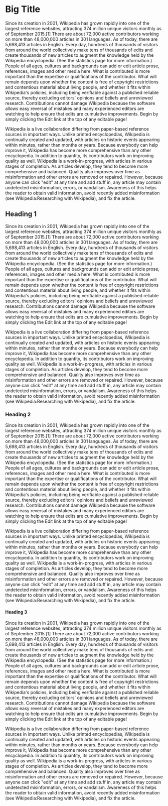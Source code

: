 # Big Title

Since its creation in 2001, Wikipedia has grown rapidly into one of the largest reference websites, attracting 374 million unique visitors monthly as of September 2015.[1] There are about 72,000 active contributors working on more than 48,000,000 articles in 301 languages. As of today, there are 5,698,413 articles in English. Every day, hundreds of thousands of visitors from around the world collectively make tens of thousands of edits and create thousands of new articles to augment the knowledge held by the Wikipedia encyclopedia. (See the statistics page for more information.) People of all ages, cultures and backgrounds can add or edit article prose, references, images and other media here. What is contributed is more important than the expertise or qualifications of the contributor. What will remain depends upon whether the content is free of copyright restrictions and contentious material about living people, and whether it fits within Wikipedia's policies, including being verifiable against a published reliable source, thereby excluding editors' opinions and beliefs and unreviewed research. Contributions cannot damage Wikipedia because the software allows easy reversal of mistakes and many experienced editors are watching to help ensure that edits are cumulative improvements. Begin by simply clicking the Edit link at the top of any editable page!

Wikipedia is a live collaboration differing from paper-based reference sources in important ways. Unlike printed encyclopedias, Wikipedia is continually created and updated, with articles on historic events appearing within minutes, rather than months or years. Because everybody can help improve it, Wikipedia has become more comprehensive than any other encyclopedia. In addition to quantity, its contributors work on improving quality as well. Wikipedia is a work-in-progress, with articles in various stages of completion. As articles develop, they tend to become more comprehensive and balanced. Quality also improves over time as misinformation and other errors are removed or repaired. However, because anyone can click "edit" at any time and add stuff in, any article may contain undetected misinformation, errors, or vandalism. Awareness of this helps the reader to obtain valid information, avoid recently added misinformation (see Wikipedia:Researching with Wikipedia), and fix the article.

## Heading 1

Since its creation in 2001, Wikipedia has grown rapidly into one of the largest reference websites, attracting 374 million unique visitors monthly as of September 2015.[1] There are about 72,000 active contributors working on more than 48,000,000 articles in 301 languages. As of today, there are 5,698,413 articles in English. Every day, hundreds of thousands of visitors from around the world collectively make tens of thousands of edits and create thousands of new articles to augment the knowledge held by the Wikipedia encyclopedia. (See the statistics page for more information.) People of all ages, cultures and backgrounds can add or edit article prose, references, images and other media here. What is contributed is more important than the expertise or qualifications of the contributor. What will remain depends upon whether the content is free of copyright restrictions and contentious material about living people, and whether it fits within Wikipedia's policies, including being verifiable against a published reliable source, thereby excluding editors' opinions and beliefs and unreviewed research. Contributions cannot damage Wikipedia because the software allows easy reversal of mistakes and many experienced editors are watching to help ensure that edits are cumulative improvements. Begin by simply clicking the Edit link at the top of any editable page!

Wikipedia is a live collaboration differing from paper-based reference sources in important ways. Unlike printed encyclopedias, Wikipedia is continually created and updated, with articles on historic events appearing within minutes, rather than months or years. Because everybody can help improve it, Wikipedia has become more comprehensive than any other encyclopedia. In addition to quantity, its contributors work on improving quality as well. Wikipedia is a work-in-progress, with articles in various stages of completion. As articles develop, they tend to become more comprehensive and balanced. Quality also improves over time as misinformation and other errors are removed or repaired. However, because anyone can click "edit" at any time and add stuff in, any article may contain undetected misinformation, errors, or vandalism. Awareness of this helps the reader to obtain valid information, avoid recently added misinformation (see Wikipedia:Researching with Wikipedia), and fix the article.

### Heading 2

Since its creation in 2001, Wikipedia has grown rapidly into one of the largest reference websites, attracting 374 million unique visitors monthly as of September 2015.[1] There are about 72,000 active contributors working on more than 48,000,000 articles in 301 languages. As of today, there are 5,698,413 articles in English. Every day, hundreds of thousands of visitors from around the world collectively make tens of thousands of edits and create thousands of new articles to augment the knowledge held by the Wikipedia encyclopedia. (See the statistics page for more information.) People of all ages, cultures and backgrounds can add or edit article prose, references, images and other media here. What is contributed is more important than the expertise or qualifications of the contributor. What will remain depends upon whether the content is free of copyright restrictions and contentious material about living people, and whether it fits within Wikipedia's policies, including being verifiable against a published reliable source, thereby excluding editors' opinions and beliefs and unreviewed research. Contributions cannot damage Wikipedia because the software allows easy reversal of mistakes and many experienced editors are watching to help ensure that edits are cumulative improvements. Begin by simply clicking the Edit link at the top of any editable page!

Wikipedia is a live collaboration differing from paper-based reference sources in important ways. Unlike printed encyclopedias, Wikipedia is continually created and updated, with articles on historic events appearing within minutes, rather than months or years. Because everybody can help improve it, Wikipedia has become more comprehensive than any other encyclopedia. In addition to quantity, its contributors work on improving quality as well. Wikipedia is a work-in-progress, with articles in various stages of completion. As articles develop, they tend to become more comprehensive and balanced. Quality also improves over time as misinformation and other errors are removed or repaired. However, because anyone can click "edit" at any time and add stuff in, any article may contain undetected misinformation, errors, or vandalism. Awareness of this helps the reader to obtain valid information, avoid recently added misinformation (see Wikipedia:Researching with Wikipedia), and fix the article.

#### Heading 3

Since its creation in 2001, Wikipedia has grown rapidly into one of the largest reference websites, attracting 374 million unique visitors monthly as of September 2015.[1] There are about 72,000 active contributors working on more than 48,000,000 articles in 301 languages. As of today, there are 5,698,413 articles in English. Every day, hundreds of thousands of visitors from around the world collectively make tens of thousands of edits and create thousands of new articles to augment the knowledge held by the Wikipedia encyclopedia. (See the statistics page for more information.) People of all ages, cultures and backgrounds can add or edit article prose, references, images and other media here. What is contributed is more important than the expertise or qualifications of the contributor. What will remain depends upon whether the content is free of copyright restrictions and contentious material about living people, and whether it fits within Wikipedia's policies, including being verifiable against a published reliable source, thereby excluding editors' opinions and beliefs and unreviewed research. Contributions cannot damage Wikipedia because the software allows easy reversal of mistakes and many experienced editors are watching to help ensure that edits are cumulative improvements. Begin by simply clicking the Edit link at the top of any editable page!

Wikipedia is a live collaboration differing from paper-based reference sources in important ways. Unlike printed encyclopedias, Wikipedia is continually created and updated, with articles on historic events appearing within minutes, rather than months or years. Because everybody can help improve it, Wikipedia has become more comprehensive than any other encyclopedia. In addition to quantity, its contributors work on improving quality as well. Wikipedia is a work-in-progress, with articles in various stages of completion. As articles develop, they tend to become more comprehensive and balanced. Quality also improves over time as misinformation and other errors are removed or repaired. However, because anyone can click "edit" at any time and add stuff in, any article may contain undetected misinformation, errors, or vandalism. Awareness of this helps the reader to obtain valid information, avoid recently added misinformation (see Wikipedia:Researching with Wikipedia), and fix the article.
